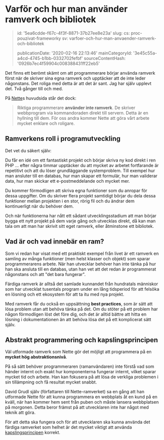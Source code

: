 Varför och hur man använder ramverk och bibliotek
=================================================

> id: '5ea6cdde-f67c-4f3f-8871-37b27ee8e23a'
> slug:
> 	cs: proc-pouzivat-frameworky
> 	sv: varfoer-och-hur-man-anvaender-ramverk-och-bibliotek
> 
> publicationDate: '2020-02-16 22:13:46'
> mainCategoryId: '3e45c55a-a4cd-4745-b1bb-0332702fefbf'
> sourceContentHash: '0926b7ec4f59904c008388431ff22eb5'

Det finns ett berömt skämt om att programmerare börjar använda ramverk först när de skriver sina egna ramverk och upptäcker att de inte leder någonstans. Det roliga med detta är att det är sant. Jag har själv upplevt det. Två gånger till och med.

På <a href="https://nette.org">Nette</a>s huvudsida står det dock:

> Riktiga programmerare **använder inte ramverk**. De skriver webbprogram via kommandoraden direkt till servern. Detta är en hyllning till dem. För oss andra kommer Nette att göra vårt arbete mycket enklare och roligare.

Ramverkens roll i programutveckling
-----------------------------------

Det vet du säkert själv:

Du får en idé om ett fantastiskt projekt och börjar skriva ny kod direkt i ren PHP ... efter några timmar upptäcker du att mycket av arbetet fortfarande är repetitivt och att du löser grundläggande systemproblem. Till exempel hur man ansluter till en databas, hur man skapar ett formulär, hur man validerar data, hur man skickar ett e-postmeddelande och mycket mer.

Du kommer förmodligen att skriva egna funktioner som du anropar för dessa uppgifter. Om du skriver flera projekt samtidigt börjar du dela dessa funktioner mellan projekten i en stor, rörig fil och du ändrar dem kontinuerligt när du behöver dem.

Och när funktionerna har nått ett sådant utvecklingsstadium att man börjar bygga ett nytt projekt på dem varje gång och utvecklas direkt, då kan man tala om att man har skrivit sitt eget ramverk, eller åtminstone ett bibliotek.

Vad är och vad innebär en ram?
-------------------------

Som vi redan har visat med ett praktiskt exempel från livet är ett ramverk en samling av många funktioner (men helst klasser och objekt) som sparar programmerarens arbete. När han utvecklar behöver han inte tänka på hur han ska ansluta till en databas, utan han vet att det redan är programmerat någonstans och att "det bara fungerar".

Färdiga ramverk är alltså det samlade kunnandet från hundratals människor som har utvecklat tusentals program under en lång tidsperiod för att felsöka en lösning och ett ekosystem för att ta itu med nya projekt.

Med ramverk får du också en uppsättning **best practices**, som är sätt att lösa problem utan att behöva tänka på det. Om du stöter på ett problem har någon förmodligen löst det före dig, och det är alltid bättre att hitta en lösning i dokumentationen än att behöva lösa det på ett komplicerat sätt själv.

Abstrakt programmering och kapslingsprincipen
---------------------------------------------

Väl utformade ramverk som Nette gör det möjligt att programmera på en **mycket hög abstraktionsnivå**.

På så sätt behöver programmeraren (ramanvändaren) inte förstå vad som händer internt och exakt hur komponenterna fungerar internt, vilket sparar mycket tid och arbete. Han kan fokusera på att lösa de verkliga problemen i sin tillämpning och få resultat mycket snabbt.

David Grudl själv (författaren till Nette-ramverket) sa en gång att han utformade Nette för att kunna programmera en webbplats åt en kund på en kväll, när han kommer hem sent från puben och måste lansera webbplatsen på morgonen. Detta beror främst på att utvecklaren inte har något med teknik att göra.

För att detta ska fungera och för att utvecklaren ska kunna använda det färdiga ramverket som helhet är det mycket viktigt att använda <a href="/kapsling">kapslingsprincipen</a> korrekt.
